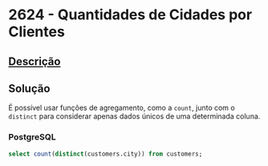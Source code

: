 # 2624 - Quantidades de Cidades por Clientes

## [Descrição](https://www.beecrowd.com.br/judge/pt/problems/view/2624)

## Solução

É possível usar funções de agregamento, como a `count`, junto com o `distinct` para considerar apenas dados únicos de uma determinada coluna.

### PostgreSQL

```sql
select count(distinct(customers.city)) from customers;
```